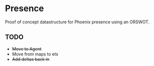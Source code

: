 # Presence

Proof of concept datastructure for Phoenix presence using an ORSWOT.

## TODO

-   ~~Move to Agent~~
-   Move from maps to ets
-   ~~Add deltas back in~~
